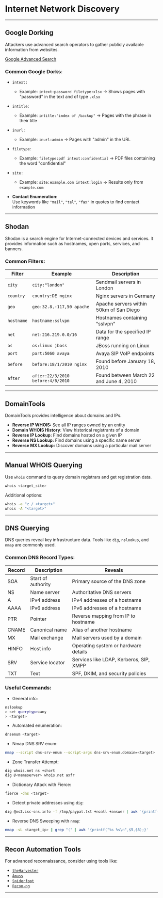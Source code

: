
#  Internet Network Discovery

---

##  Google Dorking

Attackers use advanced search operators to gather publicly available information from websites.

[Google Advanced Search](https://www.google.com/advanced_search)

### Common Google Dorks:

- `intext:`  
  - Example: `intext:password filetype:xlsx` → Shows pages with "password" in the text and of type `.xlsx`

- `intitle:`  
  - Example: `intitle:"index of /backup"` → Pages with the phrase in their title

- `inurl:`  
  - Example: `inurl:admin` → Pages with "admin" in the URL

- `filetype:`  
  - Example: `filetype:pdf intext:confidential` → PDF files containing the word "confidential"

- `site:`  
  - Example: `site:example.com intext:login` → Results only from `example.com`

- **Contact Enumeration:**  
  Use keywords like `"mail"`, `"tel"`, `"fax"` in quotes to find contact information

---

## Shodan

Shodan is a search engine for Internet-connected devices and services. It provides information such as hostnames, open ports, services, and banners.

###  Common Filters:

| Filter     | Example                             | Description                                      |
|------------|-------------------------------------|--------------------------------------------------|
| `city`     | `city:"london"`                     | Sendmail servers in London                       |
| `country`  | `country:DE nginx`                  | Nginx servers in Germany                         |
| `geo`      | `geo:32.8,-117,50 apache`           | Apache servers within 50km of San Diego          |
| `hostname` | `hostname:sslvpn`                   | Hostnames containing "sslvpn"                    |
| `net`      | `net:216.219.0.0/16`                | Data for the specified IP range                  |
| `os`       | `os:linux jboss`                    | JBoss running on Linux                           |
| `port`     | `port:5060 avaya`                   | Avaya SIP VoIP endpoints                         |
| `before`   | `before:18/1/2010 nginx`            | Found before January 18, 2010                    |
| `after`    | `after:22/3/2010 before:4/6/2010`   | Found between March 22 and June 4, 2010          |

---

##  DomainTools

DomainTools provides intelligence about domains and IPs.

- **Reverse IP WHOIS:** See all IP ranges owned by an entity  
- **Domain WHOIS History:** View historical registrants of a domain  
- **Reverse IP Lookup:** Find domains hosted on a given IP  
- **Reverse NS Lookup:** Find domains using a specific name server  
- **Reverse MX Lookup:** Discover domains using a particular mail server  

---

##  Manual WHOIS Querying

Use `whois` command to query domain registrars and get registration data.

```bash
whois <target_site>
```

Additional options:

```bash
whois -a "z / <target>"
whois -A "<target>"
```

---

##  DNS Querying

DNS queries reveal key infrastructure data. Tools like `dig`, `nslookup`, and `nmap` are commonly used.

###  Common DNS Record Types:

| Record | Description          | Reveals                                         |
|--------|----------------------|-------------------------------------------------|
| SOA    | Start of authority   | Primary source of the DNS zone                  |
| NS     | Name server          | Authoritative DNS servers                       |
| A      | IPv4 address         | IPv4 addresses of a hostname                    |
| AAAA   | IPv6 address         | IPv6 addresses of a hostname                    |
| PTR    | Pointer              | Reverse mapping from IP to hostname             |
| CNAME  | Canonical name       | Alias of another hostname                       |
| MX     | Mail exchange        | Mail servers used by a domain                   |
| HINFO  | Host info            | Operating system or hardware details            |
| SRV    | Service locator      | Services like LDAP, Kerberos, SIP, XMPP         |
| TXT    | Text                 | SPF, DKIM, and security policies                |

###  Useful Commands:

- General info:
```bash
nslookup
> set querytype=any
> <target>
```

- Automated enumeration:
```bash
dnsenum <target>
```

- Nmap DNS SRV enum:
```bash
nmap --script dns-srv-enum --script-args dns-srv-enum.domain=<target>
```

- Zone Transfer Attempt:
```bash
dig whois.net ns +short
dig @<nameserver> whois.net axfr
```

- Dictionary Attack with Fierce:
```bash
fierce -dns <target>
```

- Detect private addresses using `dig`:
```bash
dig @ns3.isc-sns.info -f /tmp/paypal.txt +noall +answer | awk '{printf("%s %s\n",$5,$1);}' | grep -E '^(10\.)'
```

- Reverse DNS Sweeping with `nmap`:
```bash
nmap -sL <target_ip> | grep "(" | awk '{printf("%s %s\n",$5,$6);}'
```

---

##  Recon Automation Tools

For advanced reconnaissance, consider using tools like:

- [`theHarvester`](https://github.com/laramies/theHarvester)
- [`Amass`](https://github.com/OWASP/Amass)
- [`Spiderfoot`](https://github.com/smicallef/spiderfoot)
- [`Recon-ng`](https://github.com/lanmaster53/recon-ng)

---


